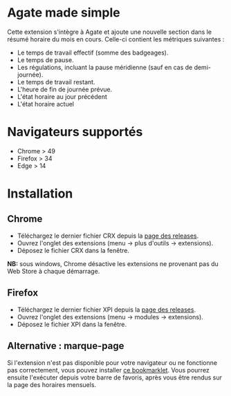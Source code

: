 # Agate made simple
Cette extension s'intègre à Agate et ajoute une nouvelle section dans le résumé horaire du mois en cours. Celle-ci contient les métriques suivantes :
  - Le temps de travail effectif (somme des badgeages).
  - Le temps de pause.
  - Les régulations, incluant la pause méridienne (sauf en cas de demi-journée).
  - Le temps de travail restant.
  - L'heure de fin de journée prévue.
  - L'état horaire au jour précédent
  - L'état horaire actuel

# Navigateurs supportés
  - Chrome > 49
  - Firefox > 34
  - Edge > 14

# Installation

## Chrome
  - Téléchargez le dernier fichier CRX depuis la [page des releases](https://github.com/nojhamster/agate-extension/releases).
  - Ouvrez l'onglet des extensions (menu -> plus d'outils -> extensions).
  - Déposez le fichier CRX dans la fenêtre.

**NB:** sous windows, Chrome désactive les extensions ne provenant pas du Web Store à chaque démarrage.

## Firefox
  - Téléchargez le dernier fichier XPI depuis la [page des releases](https://github.com/nojhamster/agate-extension/releases).
  - Ouvrez l'onglet des extensions (menu -> modules -> extensions).
  - Déposez le fichier XPI dans la fenêtre.

## Alternative : marque-page

Si l'extension n'est pas disponible pour votre navigateur ou ne fonctionne pas correctement, vous pouvez installer [ce bookmarklet](https://cdn.rawgit.com/nojhamster/agate-extension/v1.0.6/bookmark.html). Vous pourrez ensuite l'exécuter depuis votre barre de favoris, après vous être rendus sur la page des horaires mensuels.
